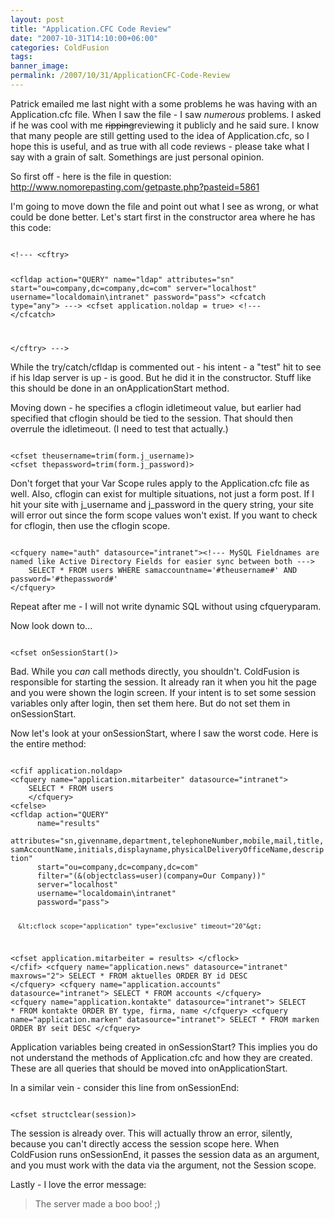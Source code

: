 ```yaml
---
layout: post
title: "Application.CFC Code Review"
date: "2007-10-31T14:10:00+06:00"
categories: ColdFusion 
tags: 
banner_image: 
permalink: /2007/10/31/ApplicationCFC-Code-Review
---
```


Patrick emailed me last night with a some problems he was having with an Application.cfc file. When I saw the file - I saw <i>numerous</i> problems. I asked if he was cool with me <strike>ripping</strike>reviewing it publicly and he said sure. I know that many people are still getting used to the idea of Application.cfc, so I hope this is useful, and as true with all code reviews - please take what I say with a grain of salt. Somethings are just personal opinion.
<!--more-->
So first off - here is the file in question: <a href="http://www.nomorepasting.com/getpaste.php?pasteid=5861">http://www.nomorepasting.com/getpaste.php?pasteid=5861</a>

I'm going to move down the file and point out what I see as wrong, or what could be done better. Let's start first in the constructor area where he has this code:

<code>
&lt;!--- &lt;cftry&gt;

  &lt;cfldap action="QUERY"
      name="ldap"
      attributes="sn"
      start="ou=company,dc=company,dc=com"
      server="localhost"
      username="localdomain\intranet"
      password="pass"&gt;
  &lt;cfcatch type="any"&gt; ---&gt;
  &lt;cfset application.noldap = true&gt;
 &lt;!--- &lt;/cfcatch&gt;

  &lt;/cftry&gt; ---&gt;
</code>

While the try/catch/cfldap is commented out - his intent - a "test" hit to see if his ldap server is up - is good. But he did it in the constructor. Stuff like this should be done in an onApplicationStart method.

Moving down - he specifies a cflogin idletimeout value, but earlier had specified that cflogin should be tied to the session. That should then overrule the idletimeout. (I need to test that actually.) 

<code>
&lt;cfset theusername=trim(form.j_username)&gt;
&lt;cfset thepassword=trim(form.j_password)&gt;
</code>

Don't forget that your Var Scope rules apply to the Application.cfc file as well. Also, cflogin can exist for multiple situations, not just a form post. If I hit your site with j_username and j_password in the query string, your site will error out since the form scope values won't exist. If you want to check for cflogin, then use the cflogin scope. 

<code>
&lt;cfquery name="auth" datasource="intranet"&gt;&lt;!--- MySQL Fieldnames are named like Active Directory Fields for easier sync between both ---&gt;
    SELECT * FROM users WHERE samaccountname='#theusername#' AND password='#thepassword#'
&lt;/cfquery&gt;
</code>

Repeat after me - I will not write dynamic SQL without using cfqueryparam.

Now look down to...

<code>
&lt;cfset onSessionStart()&gt;
</code>

Bad. While you <i>can</i> call methods directly, you shouldn't. ColdFusion is responsible for starting the session. It already ran it when you hit the page and you were shown the login screen. If your intent is to set some session variables only after login, then set them here. But do not set them in onSessionStart.

Now let's look at your onSessionStart, where I saw the worst code. Here is the entire method:

<code>
&lt;cfif application.noldap&gt;
&lt;cfquery name="application.mitarbeiter" datasource="intranet"&gt;
    SELECT * FROM users
    &lt;/cfquery&gt;
&lt;cfelse&gt;
&lt;cfldap action="QUERY"
      name="results"
      attributes="sn,givenname,department,telephoneNumber,mobile,mail,title,samAccountName,initials,displayname,physicalDeliveryOfficeName,description"
      start="ou=company,dc=company,dc=com"
      filter="(&(objectclass=user)(company=Our Company))"
      server="localhost"
      username="localdomain\intranet"
      password="pass"&gt;
 
      &lt;cflock scope="application" type="exclusive" timeout="20"&gt;
&lt;cfset application.mitarbeiter = results&gt;
&lt;/cflock&gt;
&lt;/cfif&gt;
&lt;cfquery name="application.news" datasource="intranet" maxrows="2"&gt;
SELECT * FROM aktuelles ORDER BY id DESC
&lt;/cfquery&gt;
&lt;cfquery name="application.accounts" datasource="intranet"&gt;
SELECT * FROM accounts
&lt;/cfquery&gt;
&lt;cfquery name="application.kontakte" datasource="intranet"&gt;
SELECT * FROM kontakte ORDER BY type, firma, name
&lt;/cfquery&gt;
&lt;cfquery name="application.marken" datasource="intranet"&gt;
SELECT * FROM marken ORDER BY seit DESC
&lt;/cfquery&gt;
</code>

Application variables being created in onSessionStart? This implies you do not understand the methods of Application.cfc and how they are created. These are all queries that should be moved into onApplicationStart.

In a similar vein - consider this line from onSessionEnd:

<code>
&lt;cfset structclear(session)&gt;
</code>

The session is already over. This will actually throw an error, silently, because you can't directly access the session scope here. When ColdFusion runs onSessionEnd, it passes the session data as an argument, and you must work with the data via the argument, not the Session scope.

Lastly - I love the error message:

<blockquote>
<p>
The server made a boo boo! ;)
</p>
</blockquote>